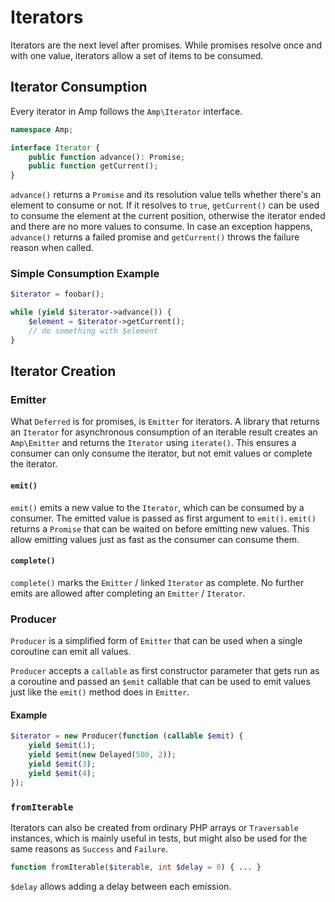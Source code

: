 # Iterators

Iterators are the next level after promises. While promises resolve once and with one value, iterators allow a set of items to be consumed.

## Iterator Consumption

Every iterator in Amp follows the `Amp\Iterator` interface.

```php
namespace Amp;

interface Iterator {
    public function advance(): Promise;
    public function getCurrent();
}
```

`advance()` returns a `Promise` and its resolution value tells whether there's an element to consume or not. If it resolves to `true`, `getCurrent()` can be used to consume the element at the current position, otherwise the iterator ended and there are no more values to consume. In case an exception happens, `advance()` returns a failed promise and `getCurrent()` throws the failure reason when called.

### Simple Consumption Example

```php
$iterator = foobar();

while (yield $iterator->advance()) {
    $element = $iterator->getCurrent();
    // do something with $element
}
```

## Iterator Creation

### Emitter

What `Deferred` is for promises, is `Emitter` for iterators. A library that returns an `Iterator` for asynchronous consumption of an iterable result creates an `Amp\Emitter` and returns the `Iterator` using `iterate()`. This ensures a consumer can only consume the iterator, but not emit values or complete the iterator.

#### `emit()`

`emit()` emits a new value to the `Iterator`, which can be consumed by a consumer. The emitted value is passed as first argument to `emit()`. `emit()` returns a `Promise` that can be waited on before emitting new values. This allow emitting values just as fast as the consumer can consume them.

#### `complete()`

`complete()` marks the `Emitter` / linked `Iterator` as complete. No further emits are allowed after completing an `Emitter` / `Iterator`. 

### Producer

`Producer` is a simplified form of `Emitter` that can be used when a single coroutine can emit all values.

`Producer` accepts a `callable` as first constructor parameter that gets run as a coroutine and passed an `$emit` callable that can be used to emit values just like the `emit()` method does in `Emitter`.

#### Example

```php
$iterator = new Producer(function (callable $emit) {
    yield $emit(1);
    yield $emit(new Delayed(500, 2));
    yield $emit(3);
    yield $emit(4);
});
```

### `fromIterable`

Iterators can also be created from ordinary PHP arrays or `Traversable` instances, which is mainly useful in tests, but might also be used for the same reasons as `Success` and `Failure`.

```php
function fromIterable($iterable, int $delay = 0) { ... }
```

`$delay` allows adding a delay between each emission.
